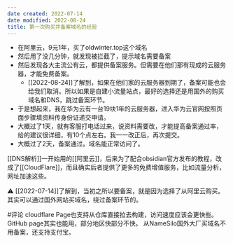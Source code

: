 ```yaml
---
date created: 2022-07-14
date modified: 2022-08-24
title: 第一次购买并备案域名的经验
---
```

- 在阿里云，9元1年，买了oldwinter.top这个域名
- 然后用了没几分钟，就发现被拦截了，提示域名需要备案
- 然后发现各大主流公有云，都提供备案服务。但需要在他们那有现成的云服务器，才能免费备案。
	- [[2022-08-24]]了解到，如果在他们家的云服务器到期了，备案可能也会给我们取消。所以如果是自建小流量站点，最好的选择还是用国外的购买域名和DNS，跳过备案环节。
- 于是想起来，我在华为云有一台19块1年的云服务器，进入华为云官网按照页面步骤填资料传身份证递交申请。
- 大概过了1天，就有客服打电话过来，说资料需要改，才能提高备案通过率，给的建议很详细，有10个点左右。我一一改正后，再次提交。
- 大概过了2天，备案通过。域名能正常访问了。

[[DNS解析]]一开始用的[[阿里云]]，后来为了配合obsidian官方发布的教程，改成了[[CloudFlare]]，而且确实后者提供了更多的免费增值服务，比如流量分析，网址加速这些。

⚠️ [[2022-07-14]]了解到，当初之所以要备案，就是因为选择了从阿里云购买。其实可以通过国外网站买域名，绕过备案环节的。

#评论 cloudflare Page也支持从仓库直接拉去构建，访问速度应该会更快些。GitHub page其实也能用，部分地区快部分不快。 从NameSilo国外大厂买域名不用备案，还支持支付宝。
